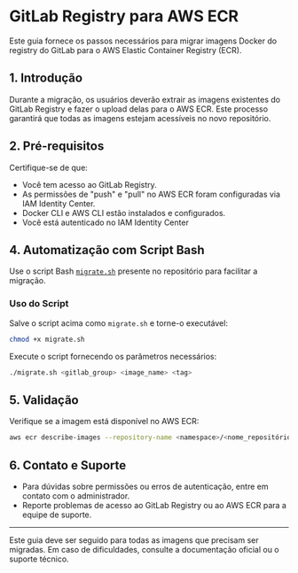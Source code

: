 # GitLab Registry para AWS ECR

Este guia fornece os passos necessários para migrar imagens Docker do registry
do GitLab para o AWS Elastic Container Registry (ECR).

## 1. Introdução

Durante a migração, os usuários deverão extrair as imagens existentes do GitLab
Registry e fazer o upload delas para o AWS ECR. Este processo garantirá que
todas as imagens estejam acessíveis no novo repositório.

## 2. Pré-requisitos

Certifique-se de que:

- Você tem acesso ao GitLab Registry.
- As permissões de "push" e "pull" no AWS ECR foram configuradas via IAM
Identity Center.
- Docker CLI e AWS CLI estão instalados e configurados.
- Você está autenticado no IAM Identity Center

## 4. Automatização com Script Bash

Use o script Bash [`migrate.sh`](./migrate.sh) presente no repositório para
facilitar a migração.

### Uso do Script

Salve o script acima como `migrate.sh` e torne-o executável:

```bash
chmod +x migrate.sh
```

Execute o script fornecendo os parâmetros necessários:

```bash
./migrate.sh <gitlab_group> <image_name> <tag>
```

## 5. Validação

Verifique se a imagem está disponível no AWS ECR:

```bash
aws ecr describe-images --repository-name <namespace>/<nome_repositório>
```

## 6. Contato e Suporte

- Para dúvidas sobre permissões ou erros de autenticação, entre em contato com
o administrador.
- Reporte problemas de acesso ao GitLab Registry ou ao AWS ECR para a equipe de suporte.

---

Este guia deve ser seguido para todas as imagens que precisam ser migradas. Em
caso de dificuldades, consulte a documentação oficial ou o suporte técnico.
